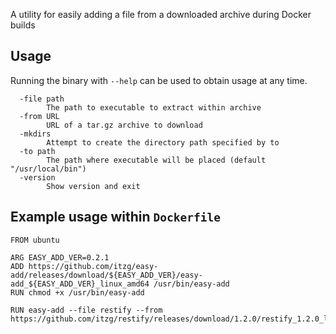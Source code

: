 A utility for easily adding a file from a downloaded archive during Docker builds

## Usage

Running the binary with `--help` can be used to obtain usage at any time.

```
  -file path
    	The path to executable to extract within archive
  -from URL
    	URL of a tar.gz archive to download
  -mkdirs
    	Attempt to create the directory path specified by to
  -to path
    	The path where executable will be placed (default "/usr/local/bin")
  -version
    	Show version and exit
```

## Example usage within `Dockerfile`

```
FROM ubuntu

ARG EASY_ADD_VER=0.2.1
ADD https://github.com/itzg/easy-add/releases/download/${EASY_ADD_VER}/easy-add_${EASY_ADD_VER}_linux_amd64 /usr/bin/easy-add
RUN chmod +x /usr/bin/easy-add

RUN easy-add --file restify --from https://github.com/itzg/restify/releases/download/1.2.0/restify_1.2.0_linux_amd64.tar.gz
```